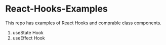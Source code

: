 # React-Hooks-Examples
This repo has examples of React Hooks and comprable class components.

1. useState Hook
2. useEffect Hook
